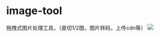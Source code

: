 # image-tool
拖拽式图片处理工具，（直切1/2图，图片转码，上传cdn等）
<img src="https://asset.txqn.huohua.cn/assets/a9429336-2726-432d-91b6-d90daf26190b.png"/>

